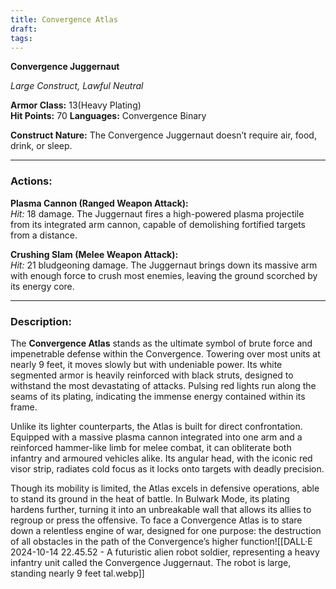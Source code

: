 ```yaml
---
title: Convergence Atlas
draft: 
tags:
---
```

**Convergence Juggernaut**

_Large Construct, Lawful Neutral_

**Armor Class:** 13(Heavy Plating)  
**Hit Points:** 70
**Languages:** Convergence Binary  

**Construct Nature:** The Convergence Juggernaut doesn’t require air, food, drink, or sleep.

---

### Actions:

**Plasma Cannon (Ranged Weapon Attack):**  
  _Hit:_ 18 damage. The Juggernaut fires a high-powered plasma projectile from its integrated arm cannon, capable of demolishing fortified targets from a distance.

**Crushing Slam (Melee Weapon Attack):**  
  _Hit:_ 21 bludgeoning damage. The Juggernaut brings down its massive arm with enough force to crush most enemies, leaving the ground scorched by its energy core.


---

### Description:

The **Convergence Atlas** stands as the ultimate symbol of brute force and impenetrable defense within the Convergence. Towering over most units at nearly 9 feet, it moves slowly but with undeniable power. Its white segmented armor is heavily reinforced with black struts, designed to withstand the most devastating of attacks. Pulsing red lights run along the seams of its plating, indicating the immense energy contained within its frame.

Unlike its lighter counterparts, the Atlas is built for direct confrontation. Equipped with a massive plasma cannon integrated into one arm and a reinforced hammer-like limb for melee combat, it can obliterate both infantry and armoured vehicles alike. Its angular head, with the iconic red visor strip, radiates cold focus as it locks onto targets with deadly precision.

Though its mobility is limited, the Atlas excels in defensive operations, able to stand its ground in the heat of battle. In Bulwark Mode, its plating hardens further, turning it into an unbreakable wall that allows its allies to regroup or press the offensive. To face a Convergence Atlas is to stare down a relentless engine of war, designed for one purpose: the destruction of all obstacles in the path of the Convergence’s higher function![[DALL·E 2024-10-14 22.45.52 - A futuristic alien robot soldier, representing a heavy infantry unit called the Convergence Juggernaut. The robot is large, standing nearly 9 feet tal.webp]]